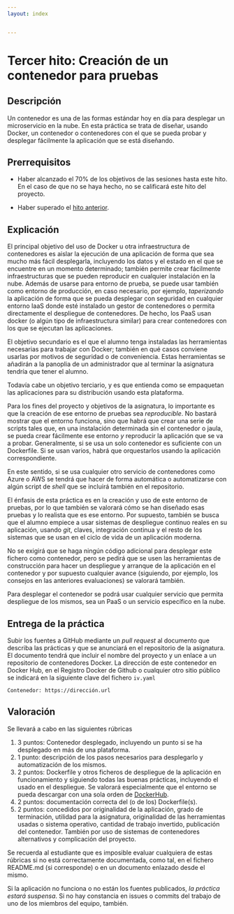 ```yaml
---
layout: index


---
```

# Tercer hito: Creación de un contenedor para pruebas

## Descripción

Un contenedor es una de las formas estándar hoy en día para desplegar
un microservicio en la nube.
En esta práctica se trata de diseñar, usando Docker, un contenedor o
contenedores con el que se pueda probar y desplegar fácilmente la
aplicación que se está diseñando.

## Prerrequisitos

* Haber alcanzado el 70% de los objetivos de las sesiones hasta este hito. En
  el caso de que no se haya hecho, no se calificará este hito del proyecto.

* Haber superado el [hito anterior](4.PaaS).

## Explicación

El principal objetivo del uso de Docker u otra infraestructura de
contenedores es aislar la ejecución de una aplicación de forma que sea
mucho más fácil desplegarla, incluyendo los datos y el estado en el
que se encuentre en un momento determinado; también permite crear
fácilmente infraestructuras que se pueden reproducir en cualquier
instalación en la nube. Además de usarse para entorno de prueba, se
puede usar también como entorno de producción, en caso necesario, por
ejemplo, *taperizando* la aplicación de forma que se pueda desplegar
con seguridad en cualquier entorno IaaS donde esté instalado un gestor
de contenedores o permita directamente el despliegue de
contenedores. De hecho, los PaaS usan docker (o algún tipo de
infraestructura similar) para crear contenedores con los que se
ejecutan las aplicaciones.

El objetivo secundario es el que el alumno tenga instaladas las herramientas
necesarias para trabajar con Docker; también en qué casos conviene usarlas por
motivos de seguridad o de conveniencia. Estas herramientas se añadirán a la
panoplia de un administrador que al terminar la asignatura tendría que tener el
alumno.

Todavía cabe un objetivo terciario, y es que entienda como se
empaquetan las aplicaciones para su distribución usando esta
plataforma.

Para los fines del proyecto y objetivos de la asignatura, lo
importante es que la creación de ese entorno de pruebas sea
*reproducible*. No bastará mostrar que el entorno funciona, sino que
habrá que crear una serie de scripts tales que, en una instalación
determinada sin el contenedor o jaula, se pueda crear fácilmente ese
entorno *y* reproducir la aplicación que se va a probar. Generalmente,
si se usa un solo contenedor es suficiente con un Dockerfile. Si se
usan varios, habrá que orquestarlos usando la aplicación
correspondiente.

En este sentido, si se usa cualquier otro servicio de contenedores
como Azure o AWS se tendrá que hacer de forma automática o
automatizarse con algún script de *shell* que se incluirá también en
el repositorio.

El énfasis de esta práctica es en la creación y uso de este entorno de
pruebas, por lo que también se valorará cómo se han diseñado esas
pruebas y lo realista que es ese entorno. Por supuesto, también se
busca que el alumno empiece a usar sistemas de despliegue continuo reales en su
aplicación, usando *git*, claves, integración continua y el resto de
los sistemas que se usan en el ciclo de vida de un aplicación moderna.

No se exigirá que se haga ningún código adicional para desplegar este
fichero como contenedor, pero se pedirá que se usen las herramientas
de construcción para hacer un despliegue y arranque de la aplicación
en el contenedor y por supuesto cualquier avance (siguiendo, por
ejemplo, los consejos en las anteriores evaluaciones) se valorará
también.

Para desplegar el contenedor se podrá usar cualquier servicio que
permita despliegue de los mismos, sea un PaaS o un servicio específico
en la nube.

## Entrega de la práctica

Subir los fuentes a GitHub mediante un *pull request* al documento que
describa las prácticas y que se anunciará en el repositorio de la
asignatura. El documento tendrá que incluir el nombre del proyecto y
un enlace a un repositorio de contenedores Docker. La dirección de
este contenedor en Docker Hub, en el Registro Docker de Github o
cualquier otro sitio público se indicará en la siguiente clave del
fichero `iv.yaml`

```plain
Contenedor: https://dirección.url
```

## Valoración

Se llevará a cabo en las siguientes rúbricas

1. 3 puntos: Contenedor desplegado, incluyendo un punto si se ha
  desplegado en más de una plataforma.
2. 1 punto: descripción de los pasos necesarios para desplegarlo y
  automatización de los mismos.
3. 2 puntos: Dockerfile y otros ficheros de despliegue de la aplicación en
  funcionamiento y siguiendo todas las buenas prácticas, incluyendo el usado en
  el despliegue. Se valorará especialmente que el entorno se pueda descargar
  con una sola orden de [DockerHub](http://hub.docker.com).
4. 2 puntos: documentación correcta del (o de los) Dockerfile(s).
5. 2 puntos: concedidos por originalidad de la aplicación, grado de
  terminación, utilidad para la asignatura, originalidad de las
  herramientas usadas o sistema operativo, cantidad de trabajo
  invertido, publicación del contenedor. También por uso de sistemas
  de contenedores alternativos y complicación del proyecto.

Se recuerda al estudiante que es imposible evaluar cualquiera de estas
rúbricas si no está correctamente documentada, como tal, en el fichero
README.md (si corresponde) o en un documento enlazado desde el mismo.

Si la aplicación no funciona o no están los fuentes publicados, *la práctica
estará suspensa*. Si no hay constancia en issues o commits del trabajo de uno
de los miembros del equipo, también.
